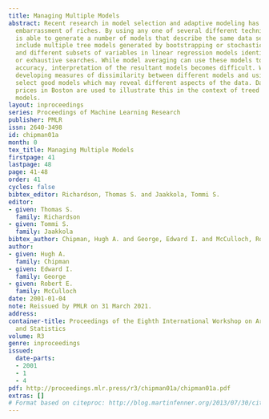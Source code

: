 ```yaml
---
title: Managing Multiple Models
abstract: Recent research in model selection and adaptive modeling has produced an
  embarrassment of riches. By using any one of several different techniques, an analyst
  is able to generate a number of models that describe the same data set well. Examples
  include multiple tree models generated by bootstrapping or stochastic searches,
  and different subsets of variables in linear regression models identified by stochastic
  or exhaustive searches. While model averaging can use these models to improve prediction
  accuracy, interpretation of the resultant models becomes difficult. We seek a compromise,
  developing measures of dissimilarity between different models and using these to
  select good models which may reveal different aspects of the data. Data on housing
  prices in Boston are used to illustrate this in the context of treed regression
  models.
layout: inproceedings
series: Proceedings of Machine Learning Research
publisher: PMLR
issn: 2640-3498
id: chipman01a
month: 0
tex_title: Managing Multiple Models
firstpage: 41
lastpage: 48
page: 41-48
order: 41
cycles: false
bibtex_editor: Richardson, Thomas S. and Jaakkola, Tommi S.
editor:
- given: Thomas S.
  family: Richardson
- given: Tommi S.
  family: Jaakkola
bibtex_author: Chipman, Hugh A. and George, Edward I. and McCulloch, Robert E.
author:
- given: Hugh A.
  family: Chipman
- given: Edward I.
  family: George
- given: Robert E.
  family: McCulloch
date: 2001-01-04
note: Reissued by PMLR on 31 March 2021.
address:
container-title: Proceedings of the Eighth International Workshop on Artificial Intelligence
  and Statistics
volume: R3
genre: inproceedings
issued:
  date-parts:
  - 2001
  - 1
  - 4
pdf: http://proceedings.mlr.press/r3/chipman01a/chipman01a.pdf
extras: []
# Format based on citeproc: http://blog.martinfenner.org/2013/07/30/citeproc-yaml-for-bibliographies/
---
```

